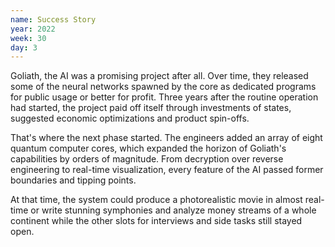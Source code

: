 ```yaml
---
name: Success Story
year: 2022
week: 30
day: 3
---
```


Goliath, the AI was a promising project after all. Over time, they released some
of the neural networks spawned by the core as dedicated programs for public
usage or better for profit. Three years after the routine operation had started,
the project paid off itself through investments of states, suggested economic
optimizations and product spin-offs.

That's where the next phase started. The engineers added an array of eight
quantum computer cores, which expanded the horizon of Goliath's capabilities by
orders of magnitude. From decryption over reverse engineering to real-time
visualization, every feature of the AI passed former boundaries and tipping
points.

At that time, the system could produce a photorealistic movie in almost
real-time or write stunning symphonies and analyze money streams of a whole
continent while the other slots for interviews and side tasks still stayed open.
